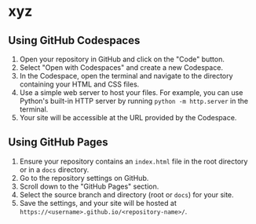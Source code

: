 # xyz

## Using GitHub Codespaces

1. Open your repository in GitHub and click on the "Code" button.
2. Select "Open with Codespaces" and create a new Codespace.
3. In the Codespace, open the terminal and navigate to the directory containing your HTML and CSS files.
4. Use a simple web server to host your files. For example, you can use Python's built-in HTTP server by running `python -m http.server` in the terminal.
5. Your site will be accessible at the URL provided by the Codespace.

## Using GitHub Pages

1. Ensure your repository contains an `index.html` file in the root directory or in a `docs` directory.
2. Go to the repository settings on GitHub.
3. Scroll down to the "GitHub Pages" section.
4. Select the source branch and directory (root or `docs`) for your site.
5. Save the settings, and your site will be hosted at `https://<username>.github.io/<repository-name>/`.
